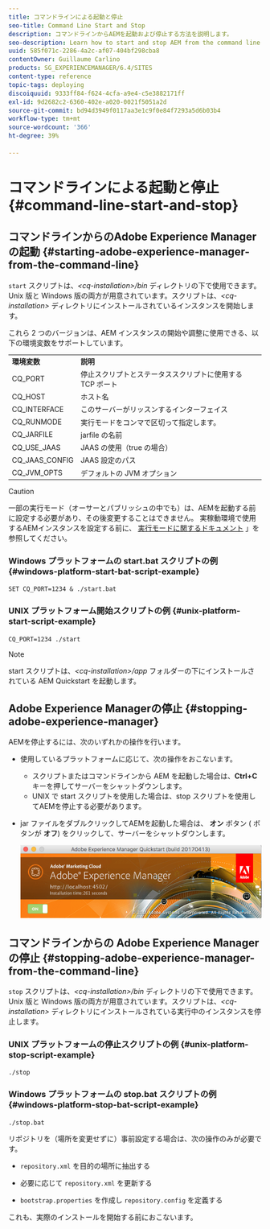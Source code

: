 ```yaml
---
title: コマンドラインによる起動と停止
seo-title: Command Line Start and Stop
description: コマンドラインからAEMを起動および停止する方法を説明します。
seo-description: Learn how to start and stop AEM from the command line.
uuid: 585f071c-2286-4a2c-af07-404bf298cba8
contentOwner: Guillaume Carlino
products: SG_EXPERIENCEMANAGER/6.4/SITES
content-type: reference
topic-tags: deploying
discoiquuid: 9333ff84-f624-4cfa-a9e4-c5e3882171ff
exl-id: 9d2682c2-6360-402e-a020-0021f5051a2d
source-git-commit: bd94d3949f0117aa3e1c9f0e84f7293a5d6b03b4
workflow-type: tm+mt
source-wordcount: '366'
ht-degree: 39%

---
```


# コマンドラインによる起動と停止{#command-line-start-and-stop}

## コマンドラインからのAdobe Experience Managerの起動 {#starting-adobe-experience-manager-from-the-command-line}

`start` スクリプトは、*&lt;cq-installation>/bin* ディレクトリの下で使用できます。Unix 版と Windows 版の両方が用意されています。スクリプトは、*&lt;cq-installation>* ディレクトリにインストールされているインスタンスを開始します。

これら 2 つのバージョンは、AEM インスタンスの開始や調整に使用できる、以下の環境変数をサポートしています。

<table> 
 <tbody> 
  <tr> 
   <td><strong>環境変数 </strong></td> 
   <td><strong>説明 </strong></td> 
  </tr> 
  <tr> 
   <td>CQ_PORT</td> 
   <td>停止スクリプトとステータススクリプトに使用する TCP ポート<br /> </td> 
  </tr> 
  <tr> 
   <td>CQ_HOST</td> 
   <td>ホスト名<br /> </td> 
  </tr> 
  <tr> 
   <td>CQ_INTERFACE</td> 
   <td>このサーバーがリッスンするインターフェイス<br /> </td> 
  </tr> 
  <tr> 
   <td>CQ_RUNMODE</td> 
   <td>実行モードをコンマで区切って指定します。<br /> </td> 
  </tr> 
  <tr> 
   <td>CQ_JARFILE</td> 
   <td>jarfile の名前<br /> </td> 
  </tr> 
  <tr> 
   <td>CQ_USE_JAAS</td> 
   <td>JAAS の使用（true の場合）<br /> </td> 
  </tr> 
  <tr> 
   <td>CQ_JAAS_CONFIG</td> 
   <td>JAAS 設定のパス<br /> </td> 
  </tr> 
  <tr> 
   <td>CQ_JVM_OPTS</td> 
   <td>デフォルトの JVM オプション<br /> </td> 
  </tr> 
 </tbody> 
</table>

>[!CAUTION]
>
>一部の実行モード（オーサーとパブリッシュの中でも）は、AEMを起動する前に設定する必要があり、その後変更することはできません。 実稼動環境で使用するAEMインスタンスを設定する前に、 [実行モードに関するドキュメント](/help/sites-deploying/configure-runmodes.md) 」を参照してください。

### Windows プラットフォームの start.bat スクリプトの例 {#windows-platform-start-bat-script-example}

```shell
SET CQ_PORT=1234 & ./start.bat
```

### UNIX プラットフォーム開始スクリプトの例 {#unix-platform-start-script-example}

```shell
CQ_PORT=1234 ./start
```

>[!NOTE]
>
>start スクリプトは、*&lt;cq-installation>/app* フォルダーの下にインストールされている AEM Quickstart を起動します。

## Adobe Experience Managerの停止 {#stopping-adobe-experience-manager}

AEMを停止するには、次のいずれかの操作を行います。

* 使用しているプラットフォームに応じて、次の操作をおこないます。

   * スクリプトまたはコマンドラインから AEM を起動した場合は、**Ctrl+C**&#x200B;キーを押してサーバーをシャットダウンします。
   * UNIX で start スクリプトを使用した場合は、stop スクリプトを使用してAEMを停止する必要があります。

* jar ファイルをダブルクリックしてAEMを起動した場合は、 **オン** ボタン ( ボタンが **オフ**) をクリックして、サーバーをシャットダウンします。

   ![chlimage_1-63](assets/chlimage_1-63.png)

## コマンドラインからの Adobe Experience Manager の停止 {#stopping-adobe-experience-manager-from-the-command-line}

`stop` スクリプトは、*&lt;cq-installation>/bin* ディレクトリの下で使用できます。Unix 版と Windows 版の両方が用意されています。スクリプトは、*&lt;cq-installation>* ディレクトリにインストールされている実行中のインスタンスを停止します。

### UNIX プラットフォームの停止スクリプトの例 {#unix-platform-stop-script-example}

```shell
./stop
```

### Windows プラットフォームの stop.bat スクリプトの例 {#windows-platform-stop-bat-script-example}

```shell
./stop.bat
```

リポジトリを（場所を変更せずに）事前設定する場合は、次の操作のみが必要です。

* `repository.xml` を目的の場所に抽出する

* 必要に応じて `repository.xml` を更新する

* `bootstrap.properties` を作成し `repository.config` を定義する

これも、実際のインストールを開始する前におこないます。
